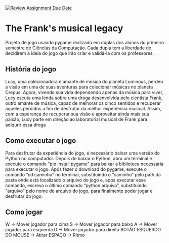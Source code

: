 [![Review Assignment Due Date](https://classroom.github.com/assets/deadline-readme-button-24ddc0f5d75046c5622901739e7c5dd533143b0c8e959d652212380cedb1ea36.svg)](https://classroom.github.com/a/qMYffwgb)
# The Frank's musical legacy

Projeto de jogo usando pygame realizado em duplas dos alunos do primeiro semestre de Ciências da Computação. Cada dupla tem a liberdade de decidirem a ideia do jogo que irão criar e validá-la com os professores.

## História do jogo

Lucy, uma colecionadora e amante de música do planeta Luminous, perdeu a visão em uma de suas aventuras para colecionar músicas no planeta Crepus. Agora, vivendo sua vida dependendo apenas da música para viver, Lucy escuta uma lenda sobre uma droga desenvolvida pelo cientista Frank, outro amante de música, capaz de melhorar os cinco sentidos e recuperar aqueles perdidos a fim de desfrutar da melhor experiência musical. Assim, com a esperança de recuperar sua visão e aproveitar ainda mais sua paixão, Lucy parte em direção ao laboratorial musical de Frank para adiqurir essa droga

## Como executar o jogo

Para desfrutar da experiência do jogo, é necessário baixar uma versão do Python no computador. Depois de baixar o Python, abra um terminal e execute o comando “pip install pygame” para baixar a biblioteca necessária para executar o jogo. Após fazer o download do pygame, execute o comando “cd caminho” no terminal, substituindo o “caminho” pelo path da pasta onde está localizado o arquivo do jogo e, após executar esse comando, escreva o último comando “python arquivo”, substituindo “arquivo” pelo nome do arquivo do jogo, para finalmente poder jogar e desfrutar do jogo.

## Como jogar

W -> Mover jogador para cima
S -> Mover jogador para baixo
A -> Mover jogador para esquerda
D -> Mover jogador para direita
BOTÂO ESQUERDO DO MOUSE -> Atirar
ESPAÇO -> Rítmo